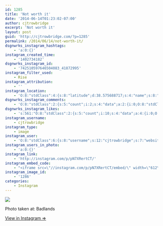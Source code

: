 ```yaml
---
id: 1285
title: 'Not worth it'
date: '2014-06-14T01:23:02-07:00'
author: cjtrowbridge
excerpt: 'Not worth it'
layout: post
guid: 'http://cjtrowbridge.com/?p=1285'
permalink: /2014/06/14/not-worth-it/
dsgnwrks_instagram_hashtags:
    - 'a:0:{}'
instagram_created_time:
    - '1402734182'
dsgnwrks_instagram_id:
    - '742510597646504083_41872995'
instagram_filter_used:
    - Rise
instagram_attribution:
    - ''
instagram_location:
    - 'O:8:"stdClass":4:{s:8:"latitude";d:38.575688717;s:4:"name";s:8:"Badlands";s:9:"longitude";d:-121.480092714;s:2:"id";i:214576827;}'
dsgnwrks_instagram_comments:
    - 'O:8:"stdClass":2:{s:5:"count";i:2;s:4:"data";a:2:{i:0;O:8:"stdClass":4:{s:12:"created_time";s:10:"1402735452";s:4:"text";s:3:"LOL";s:4:"from";O:8:"stdClass":4:{s:8:"username";s:9:"homem_apr";s:15:"profile_picture";s:107:"https://igcdn-photos-e-a.akamaihd.net/hphotos-ak-xpa1/t51.2885-19/10725131_822975934389388_1975132144_a.jpg";s:2:"id";s:8:"23989463";s:9:"full_name";s:5:"Uncle";}s:2:"id";s:18:"742521254416666988";}i:1;O:8:"stdClass":4:{s:12:"created_time";s:10:"1402764953";s:4:"text";s:8:"Never is";s:4:"from";O:8:"stdClass":4:{s:8:"username";s:16:"uhhwhojustfarted";s:15:"profile_picture";s:107:"https://igcdn-photos-b-a.akamaihd.net/hphotos-ak-xaf1/t51.2885-19/10848334_340089159515977_1810160493_a.jpg";s:2:"id";s:9:"535827970";s:9:"full_name";s:16:"uhhwhojustfarted";}s:2:"id";s:18:"742768720164606650";}}}'
dsgnwrks_instagram_likes:
    - 's:561:"O:8:"stdClass":2:{s:5:"count";i:10;s:4:"data";a:4:{i:0;O:8:"stdClass":4:{s:8:"username";s:13:"brittanycrary";s:15:"profile_picture";s:105:"https://igcdn-photos-a-a.akamaihd.net/hphotos-ak-xfa1/t51.2885-19/10952573_388233004681880_56363423_a.jpg";s:2:"id";s:8:"17293273";s:9:"full_name";s:14:"Brittany Crary";}i:1;O:8:"stdClass":4:{s:8:"username";s:14:"davidjayallday";s:15:"profile_picture";s:107:"https://igcdn-photos-d-a.akamaihd.net/hphotos-ak-xaf1/t51.2885-19/10950436_839924176071643_1645153151_a.jpg";s:2:"id";s:8:"41026116";s:9:"full_name";s:24:"#PLUR✌";'
instagram_username:
    - cjtrowbridge
instagram_type:
    - image
instagram_user:
    - 'O:8:"stdClass":6:{s:8:"username";s:12:"cjtrowbridge";s:7:"website";s:0:"";s:15:"profile_picture";s:103:"https://igcdn-photos-f-a.akamaihd.net/hphotos-ak-xpa1/t51.2885-19/925559_452430704897917_67836701_a.jpg";s:9:"full_name";s:13:"CJ Trowbridge";s:3:"bio";s:0:"";s:2:"id";s:8:"41872995";}'
instagram_users_in_photo:
    - 'a:0:{}'
instagram_link:
    - 'http://instagram.com/p/pN7XRertCT/'
instagram_embed_code:
    - "<iframe src=\"//instagram.com/p/pN7XRertCT/embed/\" width=\"612\" height=\"710\" frameborder=\"0\" scrolling=\"no\" allowtransparency=\"true\"></iframe>\n"
instagram_image_id:
    - '1286'
categories:
    - Instagram
---
```


[![](http://blog.cjtrowbridge.com/wp-content/uploads/2014/06/10401760_252846711571414_1351985514_n.jpg)](http://instagram.com/p/pN7XRertCT/)

Photo taken at: Badlands

[View in Instagram ⇒](http://instagram.com/p/pN7XRertCT/)